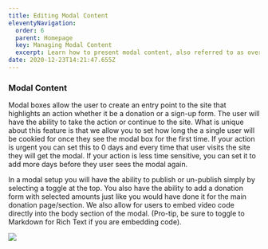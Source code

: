 ```yaml
---
title: Editing Modal Content
eleventyNavigation:
  order: 6
  parent: Homepage
  key: Managing Modal Content
  excerpt: Learn how to present modal content, also referred to as overlay or pop-up boxes.
date: 2020-12-23T14:21:47.655Z
---
```

### Modal Content

Modal boxes allow the user to create an entry point to the site that highlights an action whether it be a donation or a sign-up form. The user will have the ability to take the action or continue to the site. What is unique about this feature is that we allow you to set how long the a single user will be cookied for once they see the modal box for the first time. If your action is urgent you can set this to 0 days and every time that user visits the site they will get the modal. If your action is less time sensitive, you can set it to add more days before they user sees the modal again.

In a modal setup you will have the ability to publish or un-publish simply by selecting a toggle at the top. You also have the ability to add a donation form with selected amounts just like you would have done it for the main donation page/section. We also allow for users to embed video code directly into the body section of the modal. (Pro-tip, be sure to toggle to Markdown for Rich Text if you are embedding code).

![](https://docs.risingcampaigns.com/img/uploads/content-manager-modal.png)